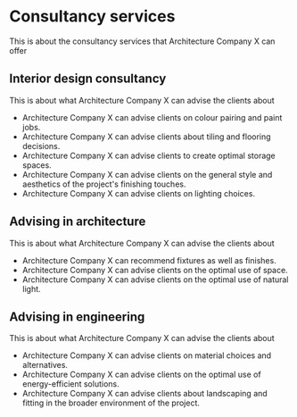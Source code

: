 # Consultancy services

This is about the consultancy services that Architecture Company X can offer

## Interior design consultancy

This is about what Architecture Company X can advise the clients about

- Architecture Company X can advise clients on colour pairing and paint jobs.
- Architecture Company X can advise clients about tiling and flooring decisions.
- Architecture Company X can advise clients to create optimal storage spaces.
- Architecture Company X can advise clients on the general style and aesthetics of the project's finishing touches.
- Architecture Company X can advise clients on lighting choices.

## Advising in architecture

This is about what Architecture Company X can advise the clients about

- Architecture Company X can recommend fixtures as well as finishes.
- Architecture Company X can advise clients on the optimal use of space.
- Architecture Company X can advise clients on the optimal use of natural light.

## Advising in engineering

This is about what Architecture Company X can advise the clients about

- Architecture Company X can advise clients on material choices and alternatives.
- Architecture Company X can advise clients on the optimal use of energy-efficient solutions.
- Architecture Company X can advise clients about landscaping and fitting in the broader environment of the project.